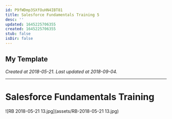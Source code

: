 ```yaml
---
id: P9fWDmp3SXfOuHN4IBT81
title: Salesforce Fundamentals Training 5
desc: ''
updated: 1645225706355
created: 1645225706355
stub: false
isDir: false
---
```

My Template
---

_Created at 2018-05-21._
_Last updated at 2018-09-04._




---

# Salesforce Fundamentals Training


![RB 2018-05-21 13.jpg](assets/RB-2018-05-21 13.jpg)

